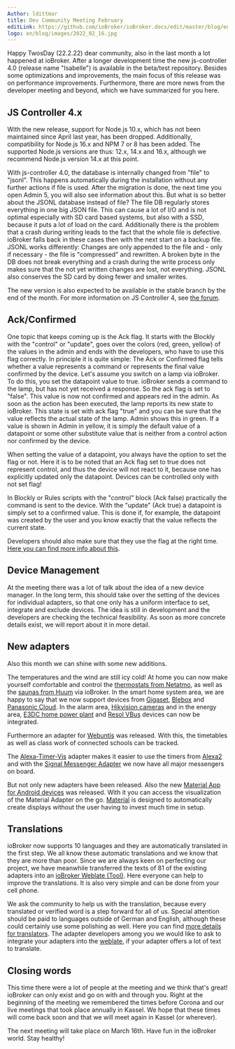 ```yaml
---
Author: ldittmar
title: Dev Community Meeting February
editLink: https://github.com/ioBroker/ioBroker.docs/edit/master/blog/en/2022_02_16.md
logo: en/blog/images/2022_02_16.jpg
---
```

Happy TwosDay (22.2.22) dear community, also in the last month a lot happened at ioBroker. After a longer development time the new js-controller 4.0 (release name "Isabelle") is available in the beta/test repository. Besides some optimizations and improvements, the main focus of this release was on performance improvements.
Furthermore, there are more news from the developer meeting and beyond, which we have summarized for you here.

## JS Controller 4.x
With the new release, support for Node.js 10.x, which has not been maintained since April last year, has been dropped. Additionally, compatibility for Node.js 16.x and NPM 7 or 8 has been added. The supported Node.js versions are thus: 12.x, 14.x and 16.x, although we recommend Node.js version 14.x at this point.

With js-controller 4.0, the database is internally changed from "file" to "jsonl". This happens automatically during the installation without any further actions if file is used. After the migration is done, the next time you open Admin 5, you will also see information about this. But what is so better about the JSONL database instead of file?
The file DB regularly stores everything in one big JSON file. This can cause a lot of I/O and is not optimal especially with SD card based systems, but also with a SSD, because it puts a lot of load on the card. Additionally there is the problem that a crash during writing leads to the fact that the whole file is defective. ioBroker falls back in these cases then with the next start on a backup file.
JSONL works differently: Changes are only appended to the file and - only if necessary - the file is "compressed" and rewritten. A broken byte in the DB does not break everything and a crash during the write process only makes sure that the not yet written changes are lost, not everything. JSONL also conserves the SD card by doing fewer and smaller writes.

The new version is also expected to be available in the stable branch by the end of the month. For more information on JS Controller 4, see [the forum](https://forum.iobroker.net/topic/52208/js-controller-4-0-jetzt-im-beta-latest).

## Ack/Confirmed
One topic that keeps coming up is the Ack flag. It starts with the Blockly with the "control" or "update", goes over the colors (red, green, yellow) of the values in the admin and ends with the developers, who have to use this flag correctly. In principle it is quite simple: The Ack or Confirmed flag tells whether a value represents a command or represents the final value confirmed by the device. Let's assume you switch on a lamp via ioBroker. To do this, you set the datapoint value to true. ioBroker sends a command to the lamp, but has not yet received a response. So the ack flag is set to "false". This value is now not confirmed and appears red in the admin.  As soon as the action has been executed, the lamp reports its new state to ioBroker. This state is set with ack flag "true" and you can be sure that the value reflects the actual state of the lamp. Admin shows this in green. If a value is shown in Admin in yellow, it is simply the default value of a datapoint or some other substitute value that is neither from a control action nor confirmed by the device.

When setting the value of a datapoint, you always have the option to set the flag or not. Here it is to be noted that an Ack flag set to true does not represent control, and thus the device will not react to it, because one has explicitly updated only the datapoint. Devices can be controlled only with not set flag!

In Blockly or Rules scripts with the "control" block (Ack false) practically the command is sent to the device. With the "update" (Ack true) a datapoint is simply set to a confirmed value. This is done if, for example, the datapoint was created by the user and you know exactly that the value reflects the current state.

Developers should also make sure that they use the flag at the right time. [Here you can find more info about this](https://github.com/ioBroker/ioBroker.docs/blob/master/docs/en/dev/adapterdev.md#commands-and-statuses).

## Device Management
At the meeting there was a lot of talk about the idea of a new device manager. In the long term, this should take over the setting of the devices for individual adapters, so that one only has a uniform interface to set, integrate and exclude devices. The idea is still in development and the developers are checking the technical feasibility. As soon as more concrete details exist, we will report about it in more detail.

## New adapters
Also this month we can shine with some new additions. 

The temperatures and the wind are still icy cold! At home you can now make yourself comfortable and control the [thermostats from Netatmo](https://github.com/Homemade-Disaster/ioBroker.netatmo-energy), as well as the [saunas from Huum](https://github.com/Chris-1965/ioBroker.huum-sauna) via ioBroker. In the smart home system area, we are happy to say that we now support devices from [Gigaset](https://github.com/matthsc/ioBroker.gigaset-elements), [Blebox](https://github.com/ka-vaNu/ioBroker.blebox) and [Panasonic Cloud](https://github.com/marc2016/ioBroker.panasonic-comfort-cloud). In the alarm area, [Hikvision cameras](https://github.com/raintonr/ioBroker.hikvision-alarmserver) and in the energy area, [E3DC home power plant](https://github.com/git-kick/ioBroker.e3dc-rscp) and [Resol VBus](https://github.com/Grizzelbee/ioBroker.resol) devices can now be integrated.

Furthermore an adapter for [Webuntis](https://github.com/Newan/ioBroker.webuntis) was released. With this, the timetables as well as class work of connected schools can be tracked.

The [Alexa-Timer-Vis](https://github.com/MiRo1310/ioBroker.alexa-timer-vis) adapter makes it easier to use the timers from [Alexa2](https://github.com/Apollon77/ioBroker.alexa2) and with the [Signal Messenger Adapter](https://github.com/necotec/ioBroker.signal-cmb) we now have all major messengers on board.

But not only new adapters have been released. Also the new [Material App for Android devices](https://play.google.com/store/apps/details?id=com.iobrokermaterial&hl=de) was released. With it you can access the visualization of the Material Adapter on the go. [Material](https://github.com/ioBroker/ioBroker.material) is designed to automatically create displays without the user having to invest much time in setup.

## Translations
ioBroker now supports 10 languages and they are automatically translated in the first step. We all know these automatic translations and we know that they are more than poor. Since we are always keen on perfecting our project, we have meanwhile transferred the texts of 81 of the existing adapters into an [ioBroker Weblate (Tool)](https://weblate.iobroker.net/accounts/login). Here everyone can help to improve the translations. It is also very simple and can be done from your cell phone.

We ask the community to help us with the translation, because every translated or verified word is a step forward for all of us. Special attention should be paid to languages outside of German and English, although these could certainly use some polishing as well. Here you can find [more details for translators](https://github.com/ioBrokerTranslator/doc/blob/master/translate.md). The adapter developers among you we would like to ask to integrate your adapters into the [weblate](https://github.com/ioBrokerTranslator/doc/blob/master/README.md#request-an-adapter-to-be-added-to-weblate), if your adapter offers a lot of text to translate.

## Closing words
This time there were a lot of people at the meeting and we think that's great! ioBroker can only exist and go on with and through you. Right at the beginning of the meeting we remembered the times before Corona and our live meetings that took place annually in Kassel. We hope that these times will come back soon and that we will meet again in Kassel (or wherever).

The next meeting will take place on March 16th. Have fun in the ioBroker world. Stay healthy!
